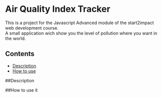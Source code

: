 # Air Quality Index Tracker
This is a project for the Javascript Advanced module of the start2impact web development course.
<br>
A small application wich show you the level of pollution where you want in the world.
## Contents
- [Description](#description)
- [How to use](#how-to-use)

##Description

##How to use it
